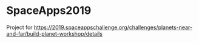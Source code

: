 # SpaceApps2019
Project for https://2019.spaceappschallenge.org/challenges/planets-near-and-far/build-planet-workshop/details
